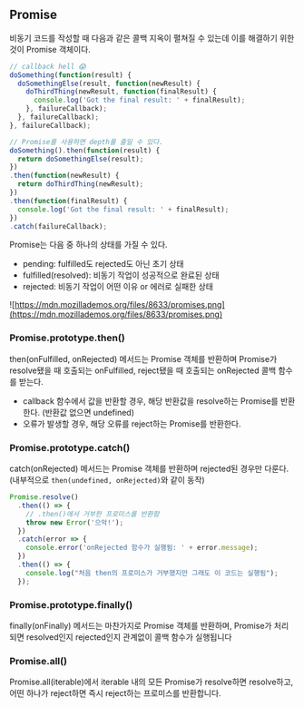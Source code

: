 ## Promise

비동기 코드를 작성할 때 다음과 같은 콜백 지옥이 펼쳐질 수 있는데 이를 해결하기 위한 것이 Promise 객체이다.

```jsx
// callback hell 😱
doSomething(function(result) {
  doSomethingElse(result, function(newResult) {
    doThirdThing(newResult, function(finalResult) {
      console.log('Got the final result: ' + finalResult);
    }, failureCallback);
  }, failureCallback);
}, failureCallback);

// Promise를 사용하면 depth를 줄일 수 있다.
doSomething().then(function(result) {
  return doSomethingElse(result);
})
.then(function(newResult) {
  return doThirdThing(newResult);
})
.then(function(finalResult) {
  console.log('Got the final result: ' + finalResult);
})
.catch(failureCallback);
```

Promise는 다음 중 하나의 상태를 가질 수 있다.

- pending: fulfilled도 rejected도 아닌 초기 상태
- fulfilled(resolved): 비동기 작업이 성공적으로 완료된 상태
- rejected: 비동기 작업이 어떤 이유 or 에러로 실패한 상태

![https://mdn.mozillademos.org/files/8633/promises.png](https://mdn.mozillademos.org/files/8633/promises.png)

### Promise.prototype.then()

then(onFulfilled, onRejected) 메서드는 Promise 객체를 반환하며 Promise가 resolve됐을 때 호출되는 onFulfilled, reject됐을 때 호출되는 onRejected 콜백 함수를 받는다.

- callback 함수에서 값을 반환할 경우, 해당 반환값을 resolve하는 Promise를 반환한다. (반환값 없으면 undefined)
- 오류가 발생할 경우, 해당 오류를 reject하는 Promise를 반환한다.

### Promise.prototype.catch()

catch(onRejected) 메서드는 Promise 객체를 반환하며 rejected된 경우만 다룬다. (내부적으로 `then(undefined, onRejected)`와 같이 동작)

```jsx
Promise.resolve()
  .then(() => {
    // .then()에서 거부한 프로미스를 반환함
    throw new Error('으악!');
  })
  .catch(error => {
    console.error('onRejected 함수가 실행됨: ' + error.message);
  })
  .then(() => { 
    console.log("처음 then의 프로미스가 거부했지만 그래도 이 코드는 실행됨");
  });
```

### Promise.prototype.finally()

finally(onFinally) 메서드는 마찬가지로 Promise 객체를 반환하며, Promise가 처리되면 resolved인지 rejected인지 관계없이 콜백 함수가 실행됩니다

### Promise.all()

 Promise.all(iterable)에서 iterable 내의 모든 Promise가 resolve하면 resolve하고, 어떤 하나가 reject하면 즉시 reject하는 프로미스를 반환합니다.

